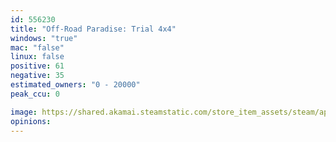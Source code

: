 ```yaml
---
id: 556230
title: "Off-Road Paradise: Trial 4x4"
windows: "true"
mac: "false"
linux: false
positive: 61
negative: 35
estimated_owners: "0 - 20000"
peak_ccu: 0

image: https://shared.akamai.steamstatic.com/store_item_assets/steam/apps/556230/header.jpg?t=1510824513
opinions:
---
```

